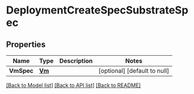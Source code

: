 # DeploymentCreateSpecSubstrateSpec

## Properties
Name | Type | Description | Notes
------------ | ------------- | ------------- | -------------
**VmSpec** | [**Vm**](vm.md) |  | [optional] [default to null]

[[Back to Model list]](../README.md#documentation-for-models) [[Back to API list]](../README.md#documentation-for-api-endpoints) [[Back to README]](../README.md)
